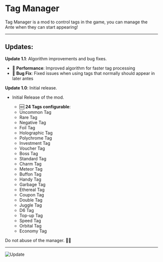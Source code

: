 
# Tag Manager

Tag Manager is a mod to control tags in the game, you can manage the Ante when they can start appearing!

  

---

  

## Updates:

**Update 1.1**: Algorithm improvements and bug fixes.

- 🚀 **Performance**: Improved algorithm for faster tag processing
- 🐛 **Bug Fix**: Fixed issues when using tags that normally should appear in later antes

**Update 1.0**: Initial release.

- Initial Release of the mod.

  - 🆕 **24 Tags configurable**:
  - Uncommon Tag
  - Rare Tag
  - Negative Tag
  - Foil Tag
  - Holographic Tag
  - Polychrome Tag
  - Investment Tag
  - Voucher Tag
  - Boss Tag
  - Standard Tag
  - Charm Tag
  - Meteor Tag
  - Buffon Tag
  - Handy Tag
  - Garbage Tag
  - Ethereal Tag
  - Coupon Tag
  - Double Tag
  - Juggle Tag
  - D6 Tag
  - Top-up Tag
  - Speed Tag
  - Orbital Tag
  - Economy Tag

Do not abuse of the manager. 🤚👺
  

---

  

![Update ](https://iili.io/FE6yXdx.jpg)